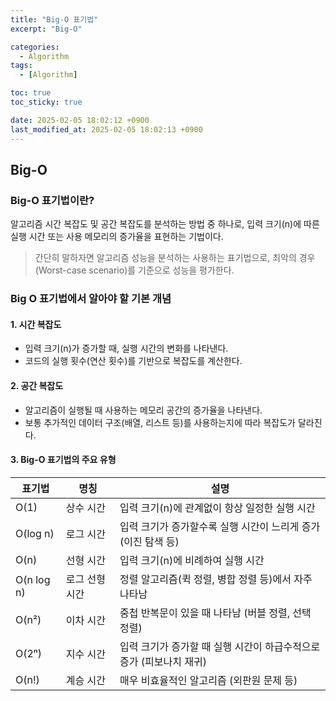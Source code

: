 ```yaml
---
title: "Big-O 표기법"
excerpt: "Big-O"

categories:
  - Algorithm
tags:
  - [Algorithm]

toc: true
toc_sticky: true

date: 2025-02-05 18:02:12 +0900
last_modified_at: 2025-02-05 18:02:13 +0900
---
```

## Big-O
### Big-O 표기법이란?
알고리즘 시간 복잡도 및 공간 복잡도를 분석하는 방법 중 하나로, 입력 크기(n)에 따른 실행 시간 또는 사용 메모리의 증가율을 표현하는 기법이다.
> 간단히 말하자면 알고리즘 성능을 분석하는 사용하는 표기법으로, 최악의 경우(Worst-case scenario)를 기준으로 성능을 평가한다.

### Big O 표기법에서 알아야 할 기본 개념

#### 1. **시간 복잡도**
  - 입력 크기(n)가 증가할 때, 실행 시간의 변화를 나타낸다.
  - 코드의 실행 횟수(연산 횟수)를 기반으로 복잡도를 계산한다.
#### 2. 공간 복잡도
  - 알고리즘이 실행될 때 사용하는 메모리 공간의 증가율을 나타낸다.
  - 보통 추가적인 데이터 구조(배열, 리스트 등)를 사용하는지에 따라 복잡도가 달라진다.
#### 3. Big-O 표기법의 주요 유형
|표기법	|명칭	|설명|
|---|-------|-------|
|O(1)|	상수 시간|	입력 크기(n)에 관계없이 항상 일정한 실행 시간|
|O(log n)|	로그 시간|	입력 크기가 증가할수록 실행 시간이 느리게 증가 (이진 탐색 등)|
|O(n)|	선형 시간|	입력 크기(n)에 비례하여 실행 시간| 증가 (반복문 1개)|
|O(n log n)|	로그 선형 시간|	정렬 알고리즘(퀵 정렬, 병합 정렬 등)에서 자주 나타남|
|O(n²)|	이차 시간|	중첩 반복문이 있을 때 나타남 (버블 정렬, 선택 정렬)|
|O(2ⁿ)|	지수 시간|	입력 크기가 증가할 때 실행 시간이 하급수적으로 증가 (피보나치 재귀)|
|O(n!)|	계승 시간	|매우 비효율적인 알고리즘 (외판원 문제 등)|